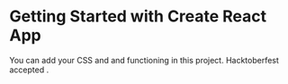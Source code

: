 # Getting Started with Create React App
 You can add your CSS and and functioning in this project.
 Hacktoberfest  accepted .
